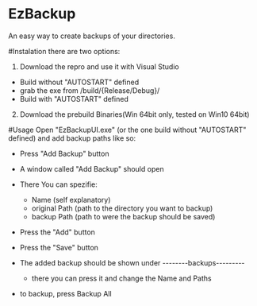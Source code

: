 # EzBackup
An easy way to create backups of your directories.

#Instalation
there are two options:
1. Download the repro and use it with Visual Studio
 - Build without "AUTOSTART" defined
 - grab the exe from /build/{Release/Debug}/
 - Build with "AUTOSTART" defined
   
2. Download the prebuild Binaries(Win 64bit only, tested on Win10 64bit)

#Usage
Open "EzBackupUI.exe" (or the one build without "AUTOSTART" defined) and add backup paths like so:
- Press "Add Backup" button
- A window called "Add Backup" should open
- There You can spezifie:
  - Name (self explanatory)
  - original Path (path to the directory you want to backup)
  - backup Path (path to were the backup should be saved)
- Press the "Add" button
- Press the "Save" button

- The added backup should be shown under --------backups---------
  - there you can press it and change the Name and Paths 

- to backup, press Backup All
